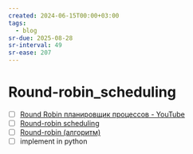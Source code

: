 ```yaml
---
created: 2024-06-15T00:00+03:00
tags:
  - blog
sr-due: 2025-08-28
sr-interval: 49
sr-ease: 207
---
```


# Round-robin_scheduling

- [ ] [Round Robin планировщик процессов - YouTube](https://www.youtube.com/watch?v=YC_wmTQ1HCs)
- [ ] [Round-robin scheduling](https://en.wikipedia.org/wiki/Round-robin_scheduling)
- [ ] [Round-robin (алгоритм)](https://ru.wikipedia.org/wiki/Round-robin_(%D0%B0%D0%BB%D0%B3%D0%BE%D1%80%D0%B8%D1%82%D0%BC))
- [ ] implement in python
